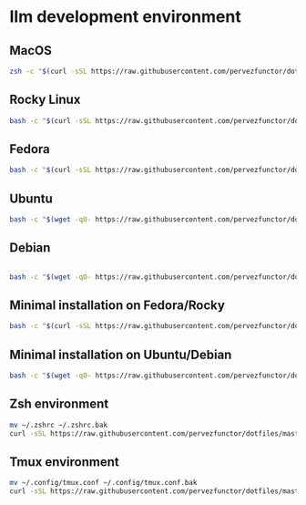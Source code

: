 # Ilm development environment

## MacOS

```bash
zsh -c "$(curl -sSL https://raw.githubusercontent.com/pervezfunctor/dotfiles/master/installers/macos/desktop)"
```

## Rocky Linux

```bash
bash -c "$(curl -sSL https://raw.githubusercontent.com/pervezfunctor/dotfiles/master/installers/dnf/rocky)"
```

## Fedora

```bash
bash -c "$(curl -sSL https://raw.githubusercontent.com/pervezfunctor/dotfiles/master/installers/dnf/fedora)"
```

## Ubuntu

```bash
bash -c "$(wget -qO- https://raw.githubusercontent.com/pervezfunctor/dotfiles/master/installers/apt/ubuntu)"
```

## Debian

```bash

bash -c "$(wget -qO- https://raw.githubusercontent.com/pervezfunctor/dotfiles/master/installers/apt/debian)"
```

## Minimal installation on Fedora/Rocky

```bash
bash -c "$(curl -sSL https://raw.githubusercontent.com/pervezfunctor/dotfiles/master/installers/dnf/min)"
```

## Minimal installation on Ubuntu/Debian

```bash
bash -c "$(wget -qO- https://raw.githubusercontent.com/pervezfunctor/dotfiles/master/installers/apt/min)"
```

## Zsh environment

```bash
mv ~/.zshrc ~/.zshrc.bak
curl -sSL https://raw.githubusercontent.com/pervezfunctor/dotfiles/master/configs/zshrc > ~/.zshrc
```

## Tmux environment

```bash
mv ~/.config/tmux.conf ~/.config/tmux.conf.bak
curl -sSL https://raw.githubusercontent.com/pervezfunctor/dotfiles/master/configs/tmux.conf > ~/.config/tmux.conf
```
